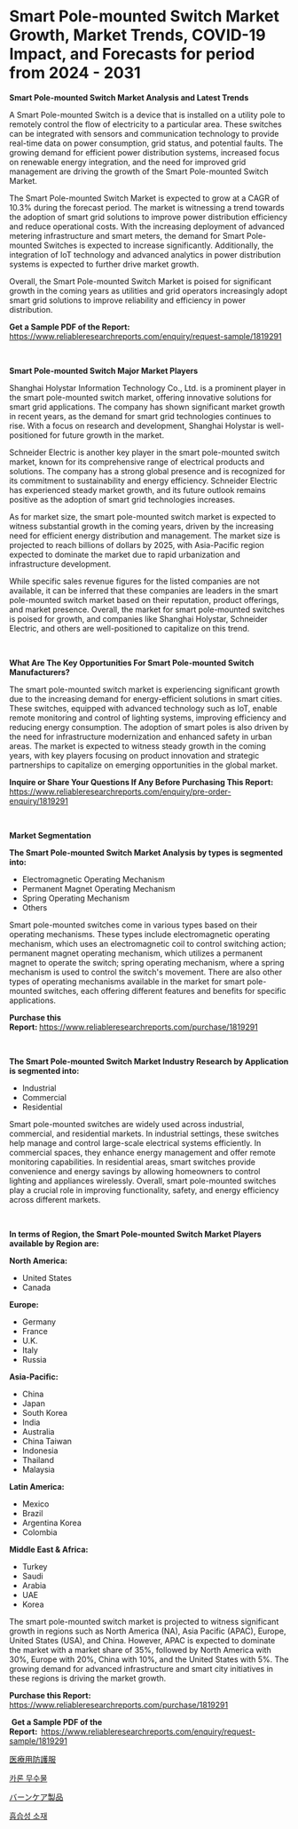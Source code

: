 <p><h1>Smart Pole-mounted Switch Market Growth, Market Trends, COVID-19 Impact, and Forecasts for period from 2024 - 2031</h1></p><p><strong>Smart Pole-mounted Switch Market Analysis and Latest Trends</strong></p>
<p><p>A Smart Pole-mounted Switch is a device that is installed on a utility pole to remotely control the flow of electricity to a particular area. These switches can be integrated with sensors and communication technology to provide real-time data on power consumption, grid status, and potential faults. The growing demand for efficient power distribution systems, increased focus on renewable energy integration, and the need for improved grid management are driving the growth of the Smart Pole-mounted Switch Market.</p><p>The Smart Pole-mounted Switch Market is expected to grow at a CAGR of 10.3% during the forecast period. The market is witnessing a trend towards the adoption of smart grid solutions to improve power distribution efficiency and reduce operational costs. With the increasing deployment of advanced metering infrastructure and smart meters, the demand for Smart Pole-mounted Switches is expected to increase significantly. Additionally, the integration of IoT technology and advanced analytics in power distribution systems is expected to further drive market growth.</p><p>Overall, the Smart Pole-mounted Switch Market is poised for significant growth in the coming years as utilities and grid operators increasingly adopt smart grid solutions to improve reliability and efficiency in power distribution.</p></p>
<p><strong>Get a Sample PDF of the Report:&nbsp;</strong> <a href="https://www.reliableresearchreports.com/enquiry/request-sample/1819291">https://www.reliableresearchreports.com/enquiry/request-sample/1819291</a></p>
<p>&nbsp;</p>
<p><strong>Smart Pole-mounted Switch Major Market Players</strong></p>
<p><p>Shanghai Holystar Information Technology Co., Ltd. is a prominent player in the smart pole-mounted switch market, offering innovative solutions for smart grid applications. The company has shown significant market growth in recent years, as the demand for smart grid technologies continues to rise. With a focus on research and development, Shanghai Holystar is well-positioned for future growth in the market.</p><p>Schneider Electric is another key player in the smart pole-mounted switch market, known for its comprehensive range of electrical products and solutions. The company has a strong global presence and is recognized for its commitment to sustainability and energy efficiency. Schneider Electric has experienced steady market growth, and its future outlook remains positive as the adoption of smart grid technologies increases.</p><p>As for market size, the smart pole-mounted switch market is expected to witness substantial growth in the coming years, driven by the increasing need for efficient energy distribution and management. The market size is projected to reach billions of dollars by 2025, with Asia-Pacific region expected to dominate the market due to rapid urbanization and infrastructure development.</p><p>While specific sales revenue figures for the listed companies are not available, it can be inferred that these companies are leaders in the smart pole-mounted switch market based on their reputation, product offerings, and market presence. Overall, the market for smart pole-mounted switches is poised for growth, and companies like Shanghai Holystar, Schneider Electric, and others are well-positioned to capitalize on this trend.</p></p>
<p>&nbsp;</p>
<p><strong>What Are The Key Opportunities For Smart Pole-mounted Switch Manufacturers?</strong></p>
<p><p>The smart pole-mounted switch market is experiencing significant growth due to the increasing demand for energy-efficient solutions in smart cities. These switches, equipped with advanced technology such as IoT, enable remote monitoring and control of lighting systems, improving efficiency and reducing energy consumption. The adoption of smart poles is also driven by the need for infrastructure modernization and enhanced safety in urban areas. The market is expected to witness steady growth in the coming years, with key players focusing on product innovation and strategic partnerships to capitalize on emerging opportunities in the global market.</p></p>
<p><strong>Inquire or Share Your Questions If Any Before Purchasing This Report:</strong> <a href="https://www.reliableresearchreports.com/enquiry/pre-order-enquiry/1819291">https://www.reliableresearchreports.com/enquiry/pre-order-enquiry/1819291</a></p>
<p>&nbsp;</p>
<p><strong>Market Segmentation</strong></p>
<p><strong>The Smart Pole-mounted Switch Market Analysis by types is segmented into:</strong></p>
<p><ul><li>Electromagnetic Operating Mechanism</li><li>Permanent Magnet Operating Mechanism</li><li>Spring Operating Mechanism</li><li>Others</li></ul></p>
<p><p>Smart pole-mounted switches come in various types based on their operating mechanisms. These types include electromagnetic operating mechanism, which uses an electromagnetic coil to control switching action; permanent magnet operating mechanism, which utilizes a permanent magnet to operate the switch; spring operating mechanism, where a spring mechanism is used to control the switch's movement. There are also other types of operating mechanisms available in the market for smart pole-mounted switches, each offering different features and benefits for specific applications.</p></p>
<p><strong>Purchase this Report:&nbsp;</strong><a href="https://www.reliableresearchreports.com/purchase/1819291">https://www.reliableresearchreports.com/purchase/1819291</a></p>
<p>&nbsp;</p>
<p><strong>The Smart Pole-mounted Switch Market Industry Research by Application is segmented into:</strong></p>
<p><ul><li>Industrial</li><li>Commercial</li><li>Residential</li></ul></p>
<p><p>Smart pole-mounted switches are widely used across industrial, commercial, and residential markets. In industrial settings, these switches help manage and control large-scale electrical systems efficiently. In commercial spaces, they enhance energy management and offer remote monitoring capabilities. In residential areas, smart switches provide convenience and energy savings by allowing homeowners to control lighting and appliances wirelessly. Overall, smart pole-mounted switches play a crucial role in improving functionality, safety, and energy efficiency across different markets.</p></p>
<p>&nbsp;</p>
<p><strong>In terms of Region, the Smart Pole-mounted Switch Market Players available by Region are:</strong></p>
<p>
    <p> <strong> North America: </strong>
        <ul>
            <li>United States</li>
            <li>Canada</li>
        </ul>
        </p> 
    <p> <strong> Europe: </strong>
        <ul>
            <li>Germany</li>
            <li>France</li>
            <li>U.K.</li>
            <li>Italy</li>
            <li>Russia</li>
        </ul>
        </p> 
    <p> <strong> Asia-Pacific: </strong>
        <ul>
            <li>China</li>
            <li>Japan</li>
            <li>South Korea</li>
            <li>India</li>
            <li>Australia</li>
            <li>China Taiwan</li>
            <li>Indonesia</li>
            <li>Thailand</li>
            <li>Malaysia</li>
        </ul>
        </p> 
    <p> <strong> Latin America: </strong>
        <ul>
            <li>Mexico</li>
            <li>Brazil</li>
            <li>Argentina Korea</li>
            <li>Colombia</li>
        </ul>
        </p> 
    <p> <strong> Middle East & Africa: </strong>
        <ul>
            <li>Turkey</li>
            <li>Saudi</li>
            <li>Arabia</li>
            <li>UAE</li>
            <li>Korea</li>
        </ul>
    </p>
    </p>
<p><p>The smart pole-mounted switch market is projected to witness significant growth in regions such as North America (NA), Asia Pacific (APAC), Europe, United States (USA), and China. However, APAC is expected to dominate the market with a market share of 35%, followed by North America with 30%, Europe with 20%, China with 10%, and the United States with 5%. The growing demand for advanced infrastructure and smart city initiatives in these regions is driving the market growth.</p></p>
<p><strong>Purchase this Report: </strong><a href="https://www.reliableresearchreports.com/purchase/1819291">https://www.reliableresearchreports.com/purchase/1819291</a></p>
<p>&nbsp;<strong>Get a Sample PDF of the Report:&nbsp;&nbsp;</strong><a href="https://www.reliableresearchreports.com/enquiry/request-sample/1819291">https://www.reliableresearchreports.com/enquiry/request-sample/1819291</a></p>
<p><strong></strong></p>
<p><p><a href="https://medium.com/@redsalmon1949/%E5%8C%BB%E7%99%82%E7%94%A8%E9%98%B2%E8%AD%B7%E8%A1%A3%E6%96%99%E5%B8%82%E5%A0%B4%E8%A6%8F%E6%A8%A1-%E5%B8%82%E5%A0%B4%E5%8B%95%E5%90%91%E3%81%A8%E5%B8%82%E5%A0%B4%E4%BA%88%E6%B8%AC-2024%E5%B9%B4%E3%81%8B%E3%82%892031%E5%B9%B4%E3%81%BE%E3%81%A7-059fc8dc863c">医療用防護服</a></p><p><a href="https://medium.com/@fabiancobuc20222022/%ED%83%84%EC%82%B0%EB%AC%B4%EC%88%98%EB%AC%BC-%EC%8B%9C%EC%9E%A5-%EC%8B%9C%EC%9E%A5-%EC%A0%90%EC%9C%A0%EC%9C%A8-%EC%8B%9C%EC%9E%A5-%EB%8F%99%ED%96%A5-%EB%B0%8F-%EB%AF%B8%EB%9E%98-%EC%84%B1%EC%9E%A5-%ED%83%90%EC%83%89%ED%95%98%EA%B8%B0-7bcbab066ec7">카론 무수물</a></p><p><a href="https://medium.com/@jonathanailey6577467/%E7%87%83%E7%84%BC%E6%B2%BB%E7%99%82%E8%A3%BD%E5%93%81%E5%B8%82%E5%A0%B4%E3%81%AF-%E5%B8%82%E5%A0%B4%E3%82%B7%E3%82%A7%E3%82%A2-%E3%82%B5%E3%82%A4%E3%82%BA-2031%E5%B9%B4%E3%81%BE%E3%81%A7%E3%81%AE%E4%BA%88%E6%B8%AC%E3%81%AB%E7%84%A6%E7%82%B9%E3%82%92%E5%BD%93%E3%81%A6%E3%81%A6%E3%81%84%E3%81%BE%E3%81%99-6d30c1eeb50b">バーンケア製品</a></p><p><a href="https://medium.com/@llanajer/%EC%8A%B5%EA%B8%B0-%ED%9D%A1%EC%88%98-%EC%86%8C%EC%9E%AC-%EC%8B%9C%EC%9E%A5-%EC%8B%9C%EC%9E%A5-cagr-%EC%8B%9C%EC%9E%A5-%EB%8F%99%ED%96%A5-%EB%B0%8F-%EC%84%B1%EC%9E%A5-%EC%A0%84%EB%9E%B5%EC%97%90-%EB%8C%80%ED%95%9C-%ED%86%B5%EC%B0%B0%EB%A0%A5-5203665c769c">흡습성 소재</a></p></p>